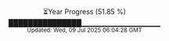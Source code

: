 <p align="center">
⏳Year Progress (51.85 %)<br>
███████████████▁▁▁▁▁▁▁▁▁▁▁▁▁▁▁ <br>
<sub>Updated: Wed, 09 Jul 2025 06:04:28 GMT</sub>
</p>

